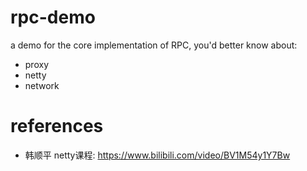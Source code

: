 # rpc-demo
a demo for the core implementation of RPC, you'd better know about:
- proxy
- netty
- network

# references
- 韩顺平 netty课程: https://www.bilibili.com/video/BV1M54y1Y7Bw
